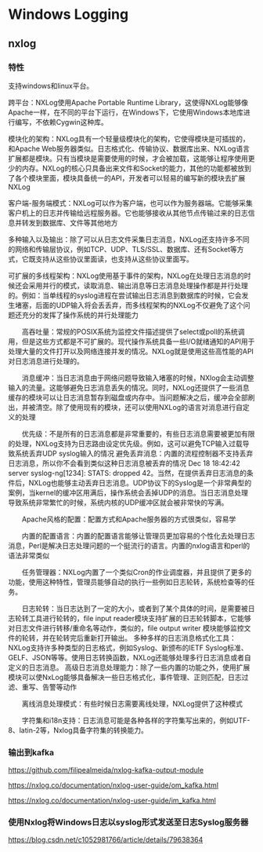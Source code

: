 # Windows Logging

## nxlog

### 特性

支持windows和linux平台。

跨平台：NXLog使用Apache Portable Runtime Library，这使得NXLog能够像Apache一样，在不同的平台下运行，在Windows下，它使用Windows本地库进行编写，不依赖Cygwin这种库。

模块化的架构：NXLog具有一个轻量级模块化的架构，它使得模块是可插拔的，和Apache Web服务器类似。日志格式化、传输协议、数据库出来、NXLog语言扩展都是模块。只有当模块是需要使用的时候，才会被加载，这能够让程序使用更少的内存。NXLog的核心只具备出来文件和Socket的能力，其他的功能都被放到了各个模块里面，模块具备统一的API，开发者可以轻易的编写新的模块去扩展NXLog

客户端-服务端模式：NXLog可以作为客户端，也可以作为服务器端。它能够采集客户机上的日志并传输给远程服务器。它也能够接收从其他节点传输过来的日志信息并转发到数据库、文件等其他地方

多种输入以及输出：除了可以从日志文件采集日志消息，NXLog还支持许多不同的网络和传输层协议，例如TCP、UDP、TLS/SSL、数据库、还有Socket等方式，它既支持从这些协议里面读，也支持从这些协议里面写。

可扩展的多线程架构：NXLog使用基于事件的架构，NXLog在处理日志消息的时候还会采用并行的模式，读取消息、输出消息等日志消息处理操作都是并行处理的。例如：当单线程的syslog进程在尝试输出日志消息到数据库的时候，它会发生堵塞，后面的UDP输入将会丢丢弃，而多线程架构的NXLog不仅避免了这个问题还充分的发挥了操作系统的并行处理能力

　　高吞吐量：常规的POSIX系统为监控文件描述提供了select或poll的系统调用，但是这些方式都是不可扩展的。现代操作系统具备一些I/O就绪通知的API用于处理大量的文件打开以及网络连接并发的情况。NXLog就是使用这些高性能的API对日志消息进行处理的。

　　消息缓冲：当日志消息由于网络问题导致输入堵塞的时候，NXlog会主动调整输入的流量。这能够避免日志消息丢失的情况。同时，NXLog还提供了一些消息缓存的模块可以让日志消息暂存到磁盘或内存中。当问题解决之后，缓冲会全部刷出，并被清空。除了使用现有的模块，还可以使用NXLog的语言对消息进行自定义的处理

　　优先级：不是所有的日志消息都是非常重要的，有些日志消息需要被更加有限的处理，NXLog支持为日志路由设定优先级。例如，这可以避免TCP输入过载导致系统丢弃UDP syslog输入的情况
避免丢弃消息：内置的流程控制器不支持丢弃日志消息，所以你不会看到类似这种日志消息被丢弃的情况 Dec 18 18:42:42 server syslog-ng[1234]: STATS: dropped 42。当然，在提供丢弃日志消息的条件后，NXLog也能够主动丢弃日志消息。UDP协议下的Syslog是一个非常典型的案例，当kernel的缓冲区用满后，操作系统会丢掉UDP的消息。当日志消息处理导致系统非常繁忙的时候，系统内核的UDP缓冲区就会被非常快的写满。

　　Apache风格的配置：配置方式和Apache服务器的方式很类似，容易学

　　内置的配置语言：内置的配置语言能够让管理员更加容易的个性化去处理日志消息，Perl是解决日志处理问题的一个挺流行的语言。内置的nxlog语言和perl的语法非常类似

　　任务管理器：NXLog内置了一个类似Cron的作业调度器，并且提供了更多的功能，使用这种特性，管理员能够自动的执行一些例如日志轮转，系统检查等的任务。

　　日志轮转：当日志达到了一定的大小，或者到了某个具体的时间，是需要被日志轮转工具进行轮转的，file input reader模块支持扩展的日志轮转脚本，它能够对日志文件进行转移/重命名等动作，类似的，file output writer 模块能够监控文件的轮转，并在轮转完后重新打开输出。
多种多样的日志消息格式化工具：NXLog支持许多种类型的日志格式，例如Syslog、新颁布的IETF Syslog标准、GELF、JSON等等。使用日志转换函数，NXLog还能够处理多行日志消息或者自定义的日志消息。
高级日志消息处理能力：除了一些内置的功能之外，使用扩展模块可以使NxLog能够具备解决一些日志格式化，事件管理、正则匹配，日志过滤、重写、告警等动作

　　离线消息处理模式：有些时候日志需要离线处理，NXLog提供了这种模式

　　字符集和i18n支持：日志消息可能是各种各样的字符集写出来的，例如UTF-8、latin-2等，Nxlog具备字符集的转换能力。
  

### 输出到kafka

https://github.com/filipealmeida/nxlog-kafka-output-module

https://nxlog.co/documentation/nxlog-user-guide/om_kafka.html

https://nxlog.co/documentation/nxlog-user-guide/im_kafka.html

### 使用Nxlog将Windows日志以syslog形式发送至日志Syslog服务器

https://blog.csdn.net/c1052981766/article/details/79638364



